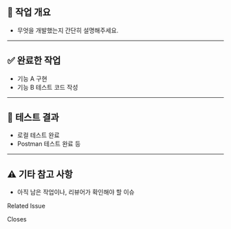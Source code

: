 📌 작업 개요
-----
- 무엇을 개발했는지 간단히 설명해주세요.
----
✅ 완료한 작업
----
 - 기능 A 구현
 - 기능 B 테스트 코드 작성
____
🧪 테스트 결과
----
 - 로컬 테스트 완료
 - Postman 테스트 완료 등
-----
⚠️ 기타 참고 사항
------
 - 아직 남은 작업이나, 리뷰어가 확인해야 할 이슈


Related Issue

Closes
